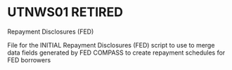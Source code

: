 # UTNWS01 RETIRED
Repayment Disclosures (FED)

File for the INITIAL Repayment Disclosures (FED) script to use to merge data fields generated by FED COMPASS to create repayment schedules for FED borrowers
